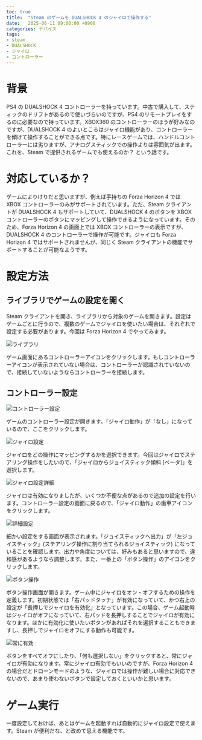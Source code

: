 ```yaml
---
toc: true
title:  "Steam のゲームを DUALSHOCK 4 のジャイロで操作する"
date:   2025-06-11 09:00:00 +0900
categories: デバイス
tags:
- steam
- DUALSHOCK
- ジャイロ
- コントローラー
---
```

# 背景
PS4 の DUALSHOCK 4 コントローラーを持っています。中古で購入して、スティックのドリフトがあるので使いづらいのですが、PS4 のリモートプレイをするのに必要なので持っています。XBOX360 のコントローラーのほうが好みなのですが、DUALSHOCK 4 のよいところはジャイロ機能があり、コントローラーを傾けて操作することができる点です。特にレースゲームでは、ハンドルコントローラーには劣りますが、アナログスティックでの操作よりは雰囲気が出ます。これを、Steam で提供されるゲームでも使えるのか？ という話です。

# 対応しているか？
ゲームによりけりだと思いますが、例えば手持ちの Forza Horizon 4 では XBOX コントローラーのみがサポートされています。ただ、Steam クライアントが DUALSHOCK 4 もサポートしていて、DUALSHOCK 4 のボタンを XBOX コントローラーのボタンにマッピングして操作できるようになっています。そのため、Forza Horizon 4 の画面上では XBOX コントローラーの表示ですが、DUALSHOCK 4 のコントローラーで操作が可能です。ジャイロも Forza Horizon 4 ではサポートされませんが、同じく Steam クライアントの機能でサポートすることが可能なようです。

# 設定方法
## ライブラリでゲームの設定を開く
Steam クライアントを開き、ライブラリから対象のゲームを開きます。設定はゲームごとに行うので、複数のゲームでジャイロを使いたい場合は、それぞれで設定する必要があります。今回は Forza Horizon 4 でやってみます。

![ライブラリ][img01]

ゲーム画面にあるコントローラーアイコンをクリックします。もしコントローラーアイコンが表示されていない場合は、コントローラーが認識されていないので、接続していないようならコントローラーを接続します。

## コントローラー設定
![コントローラー設定][img02]

ゲームのコントローラー設定が開きます。「ジャイロ動作」が「なし」になっているので、ここをクリックします。

![ジャイロ設定][img03]

ジャイロをどの操作にマッピングするかを選択できます。今回はジャイロでステアリング操作をしたいので、「ジャイロからジョイスティック傾斜 [ベータ]」を選択します。

![ジャイロ設定詳細][img04]

ジャイロは有効になりましたが、いくつか不便な点があるので追加の設定を行います。コントローラー設定の画面に戻るので、「ジャイロ動作」の歯車アイコンをクリックします。

![詳細設定][img05]

細かい設定をする画面が表示されます。「ジョイスティックへ出力」が「左ジョイスティック」(ステアリング操作に割り当てられるジョイスティック) になっていることを確認します。出力や角度については、好みもあると思いますので、違和感があるようなら調整します。また、一番上の「ボタン操作」のアイコンをクリックします。

![ボタン操作][img06]

ボタン操作画面が開きます。ゲーム中にジャイロをオン・オフするための操作を定義します。初期状態では「右パッドタッチ」が有効になっていて、かつ右上の設定が「長押しでジャイロを有効化」となっています。この場合、ゲーム起動時はジャイロがオフになっていて、右パッドを長押しすることでジャイロが有効になります。ほかに有効化に使いたいボタンがあればそれを選択することもできますし、長押しでジャイロをオフにする動作も可能です。

![常に有効][img07]

ボタンをすべてオフにしたり、「何も選択しない」をクリックすると、常にジャイロが有効になります。常にジャイロ有効でもいいのですが、Forza Horizon 4 の場合だとドローンモードのような、ジャイロでは操作が難しい場合に対応できないので、あまり使わないボタンで設定しておくといいかと思います。

# ゲーム実行
一度設定しておけば、あとはゲームを起動すれば自動的にジャイロ設定で使えます。Steam が便利だな、と改めて思える機能です。

[img01]:/assets/images/2025/06/ss-20250611-01.png
[img02]:/assets/images/2025/06/ss-20250611-02.png
[img03]:/assets/images/2025/06/ss-20250611-03.png
[img04]:/assets/images/2025/06/ss-20250611-04.png
[img05]:/assets/images/2025/06/ss-20250611-05.png
[img06]:/assets/images/2025/06/ss-20250611-06.png
[img07]:/assets/images/2025/06/ss-20250611-07.png


